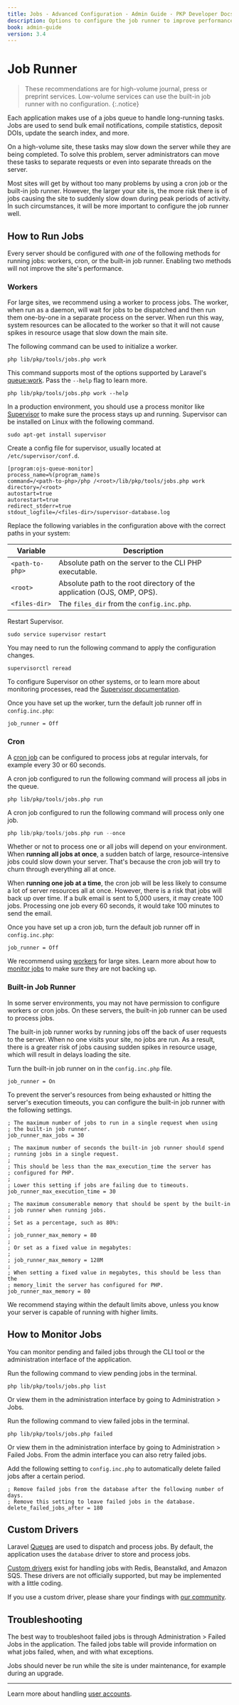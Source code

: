 ```yaml
---
title: Jobs - Advanced Configuration - Admin Guide - PKP Developer Docs
description: Options to configure the job runner to improve performance with Open Journal Systems (OJS), Open Monograph Press (OPS) or Open Preprint Systems (OPS).
book: admin-guide
version: 3.4
---
```


# Job Runner

> These recommendations are for high-volume journal, press or preprint services. Low-volume services can use the built-in job runner with no configuration.
{:.notice}

Each application makes use of a jobs queue to handle long-running tasks. Jobs are used to send bulk email notifications, compile statistics, deposit DOIs, update the search index, and more.

On a high-volume site, these tasks may slow down the server while they are being completed. To solve this problem, server administrators can move these tasks to separate requests or even into separate threads on the server.

Most sites will get by without too many problems by using a cron job or the built-in job runner. However, the larger your site is, the more risk there is of jobs causing the site to suddenly slow down during peak periods of activity. In such circumstances, it will be more important to configure the job runner well.

## How to Run Jobs

Every server should be configured with _one_ of the following methods for running jobs: workers, cron, or the built-in job runner. Enabling two methods will not improve the site's performance.

### Workers

For large sites, we recommend using a worker to process jobs. The worker, when run as a daemon, will wait for jobs to be dispatched and then run them one-by-one in a separate process on the server. When run this way, system resources can be allocated to the worker so that it will not cause spikes in resource usage that slow down the main site.

The following command can be used to initialize a worker.

```
php lib/pkp/tools/jobs.php work
```

This command supports most of the options supported by Laravel's [queue:work](https://laravel.com/docs/9.x/queues#running-the-queue-worker). Pass the `--help` flag to learn more.

```
php lib/pkp/tools/jobs.php work --help
```

In a production environment, you should use a process monitor like [Supervisor](http://supervisord.org/index.html) to make sure the process stays up and running. Supervisor can be installed on Linux with the following command.

```
sudo apt-get install supervisor
```

Create a config file for supervisor, usually located at `/etc/supervisor/conf.d`.

```
[program:ojs-queue-monitor]
process_name=%(program_name)s
command=/<path-to-php>/php /<root>/lib/pkp/tools/jobs.php work
directory=/<root>
autostart=true
autorestart=true
redirect_stderr=true
stdout_logfile=/<files-dir>/supervisor-database.log
```

Replace the following variables in the configuration above with the correct paths in your system:

| Variable | Description |
| --- | --- |
| `<path-to-php>` | Absolute path on the server to the CLI PHP executable. |
| `<root>` | Absolute path to the root directory of the application (OJS, OMP, OPS). |
| `<files-dir>` | The `files_dir` from the `config.inc.php`. |

Restart Supervisor.

```
sudo service supervisor restart
```

You may need to run the following command to apply the configuration changes.

```
supervisorctl reread
```

To configure Supervisor on other systems, or to learn more about monitoring processes, read the [Supervisor documentation](http://supervisord.org/index.html).

Once you have set up the worker, turn the default job runner off in `config.inc.php`:

```
job_runner = Off
```

### Cron

A [cron job](https://en.wikipedia.org/wiki/Cron) can be configured to process jobs at regular intervals, for example every 30 or 60 seconds.

A cron job configured to run the following command will process all jobs in the queue.

```
php lib/pkp/tools/jobs.php run
```

A cron job configured to run the following command will process only one job.

```php
php lib/pkp/tools/jobs.php run --once
```

Whether or not to process one or all jobs will depend on your environment. When **running all jobs at once**, a sudden batch of large, resource-intensive jobs could slow down your server. That's because the cron job will try to churn through everything all at once.

When **running one job at a time**, the cron job will be less likely to consume a lot of server resources all at once. However, there is a risk that jobs will back up over time. If a bulk email is sent to 5,000 users, it may create 100 jobs. Processing one job every 60 seconds, it would take 100 minutes to send the email.

Once you have set up a cron job, turn the default job runner off in `config.inc.php`:

```
job_runner = Off
```

We recommend using [workers](#workers) for large sites. Learn more about how to [monitor jobs](#how-to-monitor-jobs) to make sure they are not backing up.

### Built-in Job Runner

In some server environments, you may not have permission to configure workers or cron jobs. On these servers, the built-in job runner can be used to process jobs.

The built-in job runner works by running jobs off the back of user requests to the server. When no one visits your site, no jobs are run. As a result, there is a greater risk of jobs causing sudden spikes in resource usage, which will result in delays loading the site.

Turn the built-in job runner on in the `config.inc.php` file.

```
job_runner = On
```

To prevent the server's resources from being exhausted or hitting the server's execution timeouts, you can configure the built-in job runner with the following settings.

```
; The maximum number of jobs to run in a single request when using
; the built-in job runner.
job_runner_max_jobs = 30

; The maximum number of seconds the built-in job runner should spend
; running jobs in a single request.
;
; This should be less than the max_execution_time the server has
; configured for PHP.
;
; Lower this setting if jobs are failing due to timeouts.
job_runner_max_execution_time = 30

; The maximum consumerable memory that should be spent by the built-in
; job runner when running jobs.
;
; Set as a percentage, such as 80%:
;
; job_runner_max_memory = 80
;
; Or set as a fixed value in megabytes:
;
; job_runner_max_memory = 128M
;
; When setting a fixed value in megabytes, this should be less than the
; memory_limit the server has configured for PHP.
job_runner_max_memory = 80
```

We recommend staying within the default limits above, unless you know your server is capable of running with higher limits.

## How to Monitor Jobs

You can monitor pending and failed jobs through the CLI tool or the administration interface of the application.

Run the following command to view pending jobs in the terminal.

```
php lib/pkp/tools/jobs.php list
```

Or view them in the administration interface by going to Administration > Jobs.

Run the following command to view failed jobs in the terminal.

```
php lib/pkp/tools/jobs.php failed
```

Or view them in the administration interface by going to Administration > Failed Jobs. From the admin interface you can also retry failed jobs.

Add the following setting to `config.inc.php` to automatically delete failed jobs after a certain period.

```
; Remove failed jobs from the database after the following number of days.
; Remove this setting to leave failed jobs in the database.
delete_failed_jobs_after = 180
```

## Custom Drivers

Laravel [Queues](https://laravel.com/docs/9.x/queues) are used to dispatch and process jobs. By default, the application uses the `database` driver to store and process jobs.

[Custom drivers](https://laravel.com/docs/9.x/queues#driver-prerequisites) exist for handling jobs with Redis, Beanstalkd, and Amazon SQS. These drivers are not officially supported, but may be implemented with a little coding.

If you use a custom driver, please share your findings with [our community](https://forum.pkp.sfu.ca/).

## Troubleshooting

The best way to troubleshoot failed jobs is through Administration > Failed Jobs in the application. The failed jobs table will provide information on what jobs failed, when, and with what exceptions.

Jobs should never be run while the site is under maintenance, for example during an upgrade.

---

Learn more about handling [user accounts](./advanced-users).